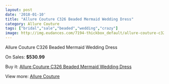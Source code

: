 ```yaml
---
layout: post
date: '2018-01-10'
title: "Allure Couture C326 Beaded Mermaid Wedding Dress"
category: Allure Couture
tags: ["bridal","sale","beaded","wedding","crazy"]
image: http://img.eudances.com/7194-thickbox_default/allure-couture-c326-beaded-mermaid-wedding-dress.jpg
---
```

Allure Couture C326 Beaded Mermaid Wedding Dress

On Sales: **$530.99**
<a href="https://www.eudances.com/en/allure-couture/2597-allure-couture-c326-beaded-mermaid-wedding-dress.html"><amp-img layout="responsive" width="600" height="600" src="//img.eudances.com/7194-thickbox_default/allure-couture-c326-beaded-mermaid-wedding-dress.jpg" alt="Allure Couture C326 Beaded Mermaid Wedding Dress 0" /></a>
<a href="https://www.eudances.com/en/allure-couture/2597-allure-couture-c326-beaded-mermaid-wedding-dress.html"><amp-img layout="responsive" width="600" height="600" src="//img.eudances.com/7198-thickbox_default/allure-couture-c326-beaded-mermaid-wedding-dress.jpg" alt="Allure Couture C326 Beaded Mermaid Wedding Dress 1" /></a>
<a href="https://www.eudances.com/en/allure-couture/2597-allure-couture-c326-beaded-mermaid-wedding-dress.html"><amp-img layout="responsive" width="600" height="600" src="//img.eudances.com/7197-thickbox_default/allure-couture-c326-beaded-mermaid-wedding-dress.jpg" alt="Allure Couture C326 Beaded Mermaid Wedding Dress 2" /></a>
<a href="https://www.eudances.com/en/allure-couture/2597-allure-couture-c326-beaded-mermaid-wedding-dress.html"><amp-img layout="responsive" width="600" height="600" src="//img.eudances.com/7196-thickbox_default/allure-couture-c326-beaded-mermaid-wedding-dress.jpg" alt="Allure Couture C326 Beaded Mermaid Wedding Dress 3" /></a>
<a href="https://www.eudances.com/en/allure-couture/2597-allure-couture-c326-beaded-mermaid-wedding-dress.html"><amp-img layout="responsive" width="600" height="600" src="//img.eudances.com/7195-thickbox_default/allure-couture-c326-beaded-mermaid-wedding-dress.jpg" alt="Allure Couture C326 Beaded Mermaid Wedding Dress 4" /></a>

Buy it: [Allure Couture C326 Beaded Mermaid Wedding Dress](https://www.eudances.com/en/allure-couture/2597-allure-couture-c326-beaded-mermaid-wedding-dress.html "Allure Couture C326 Beaded Mermaid Wedding Dress")

View more: [Allure Couture](https://www.eudances.com/en/37-allure-couture "Allure Couture")